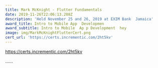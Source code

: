 ```yaml
---
title: Mark McKnight - Flutter Fundamentals
date: 2019-11-26T22:06:13.208Z
description: 'Held November 25 and 26, 2019 at EXIM Bank  Jamaica'
award_title: Intro to Mobile App  Developmen
award_subtitle: Intro to Mobile  Ap p Development  hey
image: img/MarkMcKnightFlutterCert.png
cert_url: 'https://certs.incrementic.com/2ht5kv'
---
```

<https://certs.incrementic.com/2ht5kv>

......

